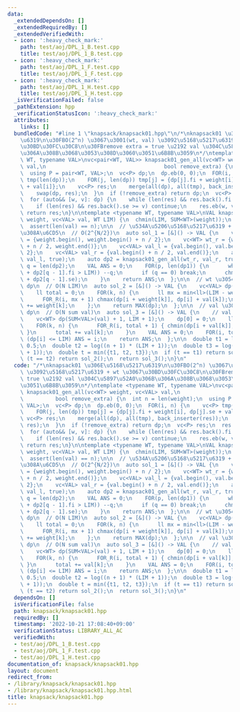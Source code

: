 ```yaml
---
data:
  _extendedDependsOn: []
  _extendedRequiredBy: []
  _extendedVerifiedWith:
  - icon: ':heavy_check_mark:'
    path: test/aoj/DPL_1_B.test.cpp
    title: test/aoj/DPL_1_B.test.cpp
  - icon: ':heavy_check_mark:'
    path: test/aoj/DPL_1_F.test.cpp
    title: test/aoj/DPL_1_F.test.cpp
  - icon: ':heavy_check_mark:'
    path: test/aoj/DPL_1_H.test.cpp
    title: test/aoj/DPL_1_H.test.cpp
  _isVerificationFailed: false
  _pathExtension: hpp
  _verificationStatusIcon: ':heavy_check_mark:'
  attributes:
    links: []
  bundledCode: "#line 1 \"knapsack/knapsack01.hpp\"\n/*\nknapsack01 \u306E\u5168\u5217\
    \u6319\n\u30FBO(2^n) \u3067\u3001(wt, val) \u3092\u5168\u5217\u6319 + wt \u3067\
    \u30BD\u30FC\u30C8\n\u30FBremove extra = true \u2192 val \u304C\u5897\u52A0\u306B\
    \u306A\u308B\u3068\u3053\u308D\u3060\u3051\u6B8B\u3059\n*/\ntemplate <typename\
    \ WT, typename VAL>\nvc<pair<WT, VAL>> knapsack01_gen_all(vc<WT> weight, vc<VAL>\
    \ val,\n                                     bool remove_extra) {\n  int n = len(weight);\n\
    \  using P = pair<WT, VAL>;\n  vc<P> dp;\n  dp.eb(0, 0);\n  FOR(i, n) {\n    vc<P>\
    \ tmp(len(dp));\n    FOR(j, len(dp)) tmp[j] = {dp[j].fi + weight[i], dp[j].se\
    \ + val[i]};\n    vc<P> res;\n    merge(all(dp), all(tmp), back_inserter(res));\n\
    \    swap(dp, res);\n  }\n  if (!remove_extra) return dp;\n  vc<P> res;\n  res.reserve(len(dp));\n\
    \  for (auto&& [w, v]: dp) {\n    while (len(res) && res.back().fi == w) res.pop_back();\n\
    \    if (len(res) && res.back().se >= v) continue;\n    res.eb(w, v);\n  }\n \
    \ return res;\n}\n\ntemplate <typename WT, typename VAL>\nVAL knapsack01(vc<WT>\
    \ weight, vc<VAL> val, WT LIM) {\n  chmin(LIM, SUM<WT>(weight));\n  int n = len(weight);\n\
    \  assert(len(val) == n);\n\n  // \u534A\u5206\u5168\u5217\u6319 + \u5C3A\u53D6\
    \u308A\u6CD5\n  // O(2^{N/2})\n  auto sol_1 = [&]() -> VAL {\n    vc<WT> wt_l\
    \ = {weight.begin(), weight.begin() + n / 2};\n    vc<WT> wt_r = {weight.begin()\
    \ + n / 2, weight.end()};\n    vc<VAL> val_l = {val.begin(), val.begin() + n /\
    \ 2};\n    vc<VAL> val_r = {val.begin() + n / 2, val.end()};\n    auto dp1 = knapsack01_gen_all(wt_l,\
    \ val_l, true);\n    auto dp2 = knapsack01_gen_all(wt_r, val_r, true);\n    int\
    \ q = len(dp2);\n    VAL ANS = 0;\n    FOR(p, len(dp1)) {\n      while (q && (dp1[p].fi\
    \ + dp2[q - 1].fi > LIM)) --q;\n      if (q == 0) break;\n      chmax(ANS, dp1[p].se\
    \ + dp2[q - 1].se);\n    }\n    return ANS;\n  };\n\n  // wt \u3054\u3068\u306E\
    \ dp\n  // O(N LIM)\n  auto sol_2 = [&]() -> VAL {\n    vc<VAL> dp(LIM + 1);\n\
    \    ll total = 0;\n    FOR(k, n) {\n      ll mx = min<ll>(LIM - weight[k], total);\n\
    \      FOR_R(i, mx + 1) chmax(dp[i + weight[k]], dp[i] + val[k]);\n      total\
    \ += weight[k];\n    };\n    return MAX(dp);\n  };\n\n  // val \u3054\u3068\u306E\
    \ dp\n  // O(N sum val)\n  auto sol_3 = [&]() -> VAL {\n    // val -> min wt\n\
    \    vc<WT> dp(SUM<VAL>(val) + 1, LIM + 1);\n    dp[0] = 0;\n    ll total = 0;\n\
    \    FOR(k, n) {\n      FOR_R(i, total + 1) { chmin(dp[i + val[k]], dp[i] + weight[k]);\
    \ }\n      total += val[k];\n    }\n    VAL ANS = 0;\n    FOR(i, total + 1) if\
    \ (dp[i] <= LIM) ANS = i;\n    return ANS;\n  };\n\n  double t1 = log(2) * n *\
    \ 0.5;\n  double t2 = log((n + 1) * (LIM + 1));\n  double t3 = log((n + 1) * (SUM<WT>(val)\
    \ + 1));\n  double t = min({t1, t2, t3});\n  if (t == t1) return sol_1();\n  if\
    \ (t == t2) return sol_2();\n  return sol_3();\n}\n"
  code: "/*\nknapsack01 \u306E\u5168\u5217\u6319\n\u30FBO(2^n) \u3067\u3001(wt, val)\
    \ \u3092\u5168\u5217\u6319 + wt \u3067\u30BD\u30FC\u30C8\n\u30FBremove extra =\
    \ true \u2192 val \u304C\u5897\u52A0\u306B\u306A\u308B\u3068\u3053\u308D\u3060\
    \u3051\u6B8B\u3059\n*/\ntemplate <typename WT, typename VAL>\nvc<pair<WT, VAL>>\
    \ knapsack01_gen_all(vc<WT> weight, vc<VAL> val,\n                           \
    \          bool remove_extra) {\n  int n = len(weight);\n  using P = pair<WT,\
    \ VAL>;\n  vc<P> dp;\n  dp.eb(0, 0);\n  FOR(i, n) {\n    vc<P> tmp(len(dp));\n\
    \    FOR(j, len(dp)) tmp[j] = {dp[j].fi + weight[i], dp[j].se + val[i]};\n   \
    \ vc<P> res;\n    merge(all(dp), all(tmp), back_inserter(res));\n    swap(dp,\
    \ res);\n  }\n  if (!remove_extra) return dp;\n  vc<P> res;\n  res.reserve(len(dp));\n\
    \  for (auto&& [w, v]: dp) {\n    while (len(res) && res.back().fi == w) res.pop_back();\n\
    \    if (len(res) && res.back().se >= v) continue;\n    res.eb(w, v);\n  }\n \
    \ return res;\n}\n\ntemplate <typename WT, typename VAL>\nVAL knapsack01(vc<WT>\
    \ weight, vc<VAL> val, WT LIM) {\n  chmin(LIM, SUM<WT>(weight));\n  int n = len(weight);\n\
    \  assert(len(val) == n);\n\n  // \u534A\u5206\u5168\u5217\u6319 + \u5C3A\u53D6\
    \u308A\u6CD5\n  // O(2^{N/2})\n  auto sol_1 = [&]() -> VAL {\n    vc<WT> wt_l\
    \ = {weight.begin(), weight.begin() + n / 2};\n    vc<WT> wt_r = {weight.begin()\
    \ + n / 2, weight.end()};\n    vc<VAL> val_l = {val.begin(), val.begin() + n /\
    \ 2};\n    vc<VAL> val_r = {val.begin() + n / 2, val.end()};\n    auto dp1 = knapsack01_gen_all(wt_l,\
    \ val_l, true);\n    auto dp2 = knapsack01_gen_all(wt_r, val_r, true);\n    int\
    \ q = len(dp2);\n    VAL ANS = 0;\n    FOR(p, len(dp1)) {\n      while (q && (dp1[p].fi\
    \ + dp2[q - 1].fi > LIM)) --q;\n      if (q == 0) break;\n      chmax(ANS, dp1[p].se\
    \ + dp2[q - 1].se);\n    }\n    return ANS;\n  };\n\n  // wt \u3054\u3068\u306E\
    \ dp\n  // O(N LIM)\n  auto sol_2 = [&]() -> VAL {\n    vc<VAL> dp(LIM + 1);\n\
    \    ll total = 0;\n    FOR(k, n) {\n      ll mx = min<ll>(LIM - weight[k], total);\n\
    \      FOR_R(i, mx + 1) chmax(dp[i + weight[k]], dp[i] + val[k]);\n      total\
    \ += weight[k];\n    };\n    return MAX(dp);\n  };\n\n  // val \u3054\u3068\u306E\
    \ dp\n  // O(N sum val)\n  auto sol_3 = [&]() -> VAL {\n    // val -> min wt\n\
    \    vc<WT> dp(SUM<VAL>(val) + 1, LIM + 1);\n    dp[0] = 0;\n    ll total = 0;\n\
    \    FOR(k, n) {\n      FOR_R(i, total + 1) { chmin(dp[i + val[k]], dp[i] + weight[k]);\
    \ }\n      total += val[k];\n    }\n    VAL ANS = 0;\n    FOR(i, total + 1) if\
    \ (dp[i] <= LIM) ANS = i;\n    return ANS;\n  };\n\n  double t1 = log(2) * n *\
    \ 0.5;\n  double t2 = log((n + 1) * (LIM + 1));\n  double t3 = log((n + 1) * (SUM<WT>(val)\
    \ + 1));\n  double t = min({t1, t2, t3});\n  if (t == t1) return sol_1();\n  if\
    \ (t == t2) return sol_2();\n  return sol_3();\n}\n"
  dependsOn: []
  isVerificationFile: false
  path: knapsack/knapsack01.hpp
  requiredBy: []
  timestamp: '2022-10-21 17:08:40+09:00'
  verificationStatus: LIBRARY_ALL_AC
  verifiedWith:
  - test/aoj/DPL_1_B.test.cpp
  - test/aoj/DPL_1_F.test.cpp
  - test/aoj/DPL_1_H.test.cpp
documentation_of: knapsack/knapsack01.hpp
layout: document
redirect_from:
- /library/knapsack/knapsack01.hpp
- /library/knapsack/knapsack01.hpp.html
title: knapsack/knapsack01.hpp
---
```

